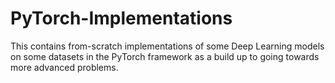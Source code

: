 # PyTorch-Implementations
This contains from-scratch implementations of some Deep Learning models on some datasets in the PyTorch framework as a build up to going towards more advanced problems.
